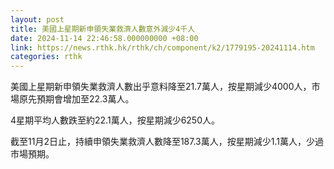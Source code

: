 ```yaml
---
layout: post
title: 美國上星期新申領失業救濟人數意外減少4千人
date: 2024-11-14 22:46:58.000000000 +08:00
link: https://news.rthk.hk/rthk/ch/component/k2/1779195-20241114.htm
categories: rthk
---
```


美國上星期新申領失業救濟人數出乎意料降至21.7萬人，按星期減少4000人，市場原先預期會增加至22.3萬人。

4星期平均人數跌至約22.1萬人，按星期減少6250人。

截至11月2日止，持續申領失業救濟人數降至187.3萬人，按星期減少1.1萬人，少過市場預期。

